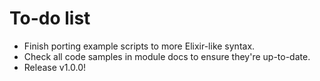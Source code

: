 # To-do list

* Finish porting example scripts to more Elixir-like syntax.
* Check all code samples in module docs to ensure they're up-to-date.
* Release v1.0.0!
